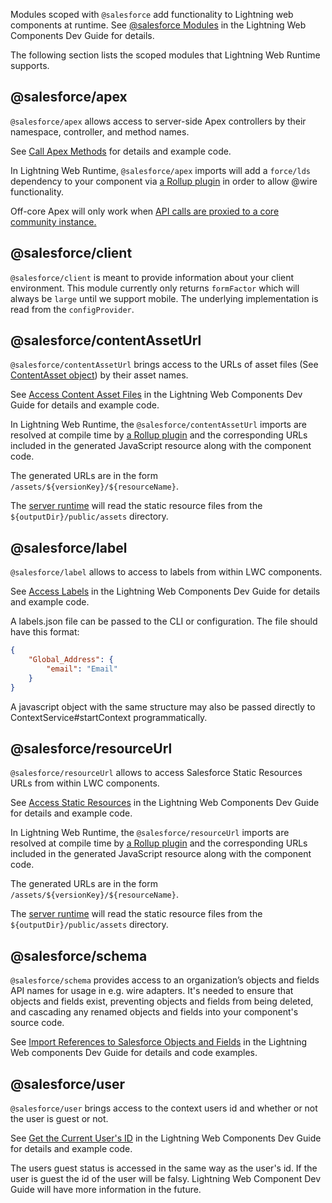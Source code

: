 Modules scoped with `@salesforce` add functionality to Lightning web components at runtime. See [@salesforce Modules](https://developer.salesforce.com/docs/component-library/documentation/lwc/reference_salesforce_modules) in the Lightning Web Components Dev Guide for details.

The following section lists the scoped modules that Lightning Web Runtime supports.

## @salesforce/apex

`@salesforce/apex` allows access to server-side Apex controllers by their namespace, controller, and method names.

See [Call Apex Methods](https://developer.salesforce.com/docs/component-library/documentation/lwc/lwc.apex) for details and example code.

In Lightning Web Runtime, `@salesforce/apex` imports will add a `force/lds` dependency to your component via [a Rollup plugin](../packages/@webruntime/compiler/src/compiler/rollup-plugin-salesforce-resource-url.ts) in order to allow @wire functionality.

Off-core Apex will only work when [API calls are proxied to a core community instance.](https://git.soma.salesforce.com/communities/talon/blob/master/docs/WorkingWithSalesforceData.md#proxy-api-calls-to-a-running-core-talon-community-instance)

## @salesforce/client

`@salesforce/client` is meant to provide information about your client environment. This module currently only returns `formFactor` which will always be `large` until we support mobile. The underlying implementation is read from the `configProvider`.

## @salesforce/contentAssetUrl

`@salesforce/contentAssetUrl` brings access to the URLs of asset files (See [ContentAsset object](https://developer.salesforce.com/docs/atlas.en-us.object_reference.meta/object_reference/sforce_api_objects_contentasset.htm)) by their asset names.

See [Access Content Asset Files](https://developer.salesforce.com/docs/component-library/documentation/lwc/create_content_assets) in the Lightning Web Components Dev Guide for details and example code.

In Lightning Web Runtime, the `@salesforce/contentAssetUrl` imports are resolved at compile time by [a Rollup plugin](../packages/@webruntime/compiler/src/compiler/rollup-plugin-salesforce-resource-url.ts) and the corresponding URLs included in the generated JavaScript resource along with the component code.

The generated URLs are in the form `/assets/${versionKey}/${resourceName}`.

The [server runtime](../packages/@webruntime/compiler/src/server/server.js) will read the static resource files from the `${outputDir}/public/assets` directory.

## @salesforce/label

`@salesforce/label` allows to access to labels from within LWC components.

See [Access Labels](https://developer.salesforce.com/docs/component-library/documentation/lwc/lwc.create_labels) in the Lightning Web Components Dev Guide for details and example code.

A labels.json file can be passed to the CLI or configuration. The file should have this format:

```json
{
    "Global_Address": {
        "email": "Email"
    }
}
```

A javascript object with the same structure may also be passed directly to ContextService#startContext programmatically.

## @salesforce/resourceUrl

`@salesforce/resourceUrl` allows to access Salesforce Static Resources URLs from within LWC components.

See [Access Static Resources](https://developer.salesforce.com/docs/component-library/documentation/lwc/lwc.create_resources) in the Lightning Web Components Dev Guide for details and example code.

In Lightning Web Runtime, the `@salesforce/resourceUrl` imports are resolved at compile time by [a Rollup plugin](../packages/@webruntime/compiler/src/compiler/rollup-plugin-resource-url.js) and the corresponding URLs included in the generated JavaScript resource along with the component code.

The generated URLs are in the form `/assets/${versionKey}/${resourceName}`.

The [server runtime](../packages/@webruntime/compiler/src/server/server.js) will read the static resource files from the `${outputDir}/public/assets` directory.

## @salesforce/schema

`@salesforce/schema` provides access to an organization’s objects and fields API names for usage in e.g. wire adapters. It's needed to ensure that objects and fields exist, preventing objects and fields from being deleted, and cascading any renamed objects and fields into your component's source code.

See [Import References to Salesforce Objects and Fields](https://developer.salesforce.com/docs/component-library/documentation/lwc/lwc.data_wire_service_about) in the Lightning Web components Dev Guide
for details and code examples.

## @salesforce/user

`@salesforce/user` brings access to the context users id and whether or not the user is guest or not.

See [Get the Current User's ID](https://developer.salesforce.com/docs/component-library/documentation/lwc/get_current_user) in the Lightning Web Components Dev Guide for details and example code.

The users guest status is accessed in the same way as the user's id. If the user is guest the id of the user will be falsy. Lightning Web Component Dev Guide will have more information in the future.

